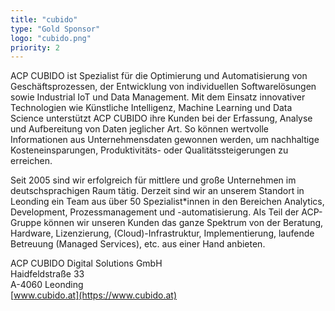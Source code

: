 ```yaml
---
title: "cubido"
type: "Gold Sponsor"
logo: "cubido.png"
priority: 2
---
```


ACP CUBIDO ist Spezialist für die Optimierung und Automatisierung von Geschäftsprozessen, der Entwicklung von individuellen Softwarelösungen sowie Industrial IoT und Data Management. Mit dem Einsatz innovativer Technologien wie Künstliche Intelligenz, Machine Learning und Data Science unterstützt ACP CUBIDO ihre Kunden bei der Erfassung, Analyse und Aufbereitung von Daten jeglicher Art. So können wertvolle Informationen aus Unternehmensdaten gewonnen werden, um nachhaltige Kosteneinsparungen, Produktivitäts- oder Qualitätssteigerungen zu erreichen.

Seit 2005 sind wir erfolgreich für mittlere und große Unternehmen im deutschsprachigen Raum tätig. Derzeit sind wir an unserem Standort in Leonding ein Team aus über 50 Spezialist*innen in den Bereichen Analytics, Development, Prozessmanagement und -automatisierung. Als Teil der ACP-Gruppe können wir unseren Kunden das ganze Spektrum von der Beratung, Hardware, Lizenzierung, (Cloud)-Infrastruktur, Implementierung, laufende Betreuung (Managed Services), etc. aus einer Hand anbieten.

ACP CUBIDO Digital Solutions GmbH  
Haidfeldstraße 33  
A-4060 Leonding  
[www.cubido.at](https://www.cubido.at)
